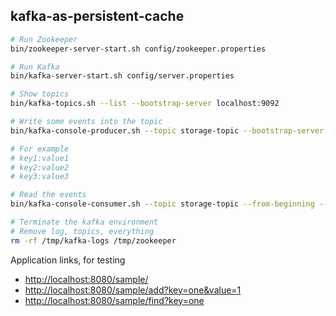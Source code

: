 ## kafka-as-persistent-cache

```sh
# Run Zookeeper
bin/zookeeper-server-start.sh config/zookeeper.properties

# Run Kafka 
bin/kafka-server-start.sh config/server.properties

# Show topics
bin/kafka-topics.sh --list --bootstrap-server localhost:9092

# Write some events into the topic
bin/kafka-console-producer.sh --topic storage-topic --bootstrap-server localhost:9092

# For example
# key1:value1
# key2:value2
# key3:value3

# Read the events
bin/kafka-console-consumer.sh --topic storage-topic --from-beginning --property print.key=true --property print.value=true --bootstrap-server localhost:9092

# Terminate the kafka environment
# Remove log, topics, everything
rm -rf /tmp/kafka-logs /tmp/zookeeper
```

Application links, for testing
* [http://localhost:8080/sample/](http://localhost:8080/sample/)
* [http://localhost:8080/sample/add?key=one&value=1](http://localhost:8080/sample/add?key=one&value=1)
* [http://localhost:8080/sample/find?key=one](http://localhost:8080/sample/find?key=one)
